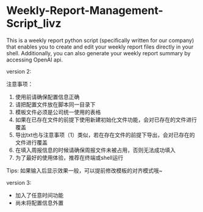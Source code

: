 # Weekly-Report-Management-Script_livz
This is a weekly report python script (specifically written for our company) that enables you to create and edit your weekly report files directly in your shell.
Additionally, you can also generate your weekly report summary by accessing OpenAI api.

version 2:

注意事项：
1. 使用前请确保配置信息正确
2. 请把配置文件放在脚本同一目录下
3. 模板文件必须是公司统一使用的表格
4. 如果在已存在文件的前提下使用新建初始化文件功能，会对已存在的文件进行覆盖
5. 导出txt也与注意事项（1）类似，若在存在文件的前提下导出，会对已存在的文件进行覆盖
6. 在填入周报信息的时候请确保周报文件未被占用，否则无法成功填入
7. 为了最好的使用体验，推荐在终端或shell运行

Tips:
如果输入后显示效果一般，可以提前修改模板的对齐模式哦~

version 3:
* 加入了任意时间功能
* 尚未将配置信息外置
